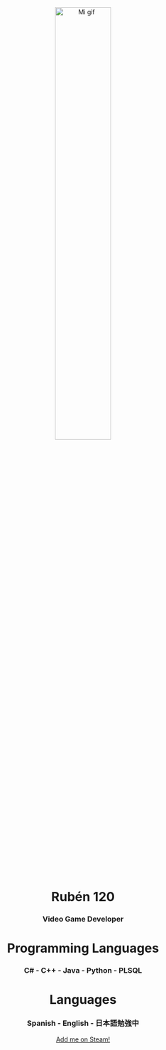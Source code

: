 <div align="center">
<img src="https://media1.tenor.com/m/LwqGCs1IB7EAAAAd/ame-chan-needy-streamer.gif" alt="Mi gif" width="50%">
</div>
<div align="center">
  <h1>Rubén 120</h1>
  <h3>Video Game Developer</h3>
  <h1>Programming Languages</h1>
  <h3>C# - C++ - Java - Python - PLSQL</h3>
  <h1>Languages</h1>
  <h3>Spanish - English - 日本語勉強中</h3>
  <a href="https://steamcommunity.com/id/rub3n120/" target="_blank">Add me on Steam!</a>
  
</div>
